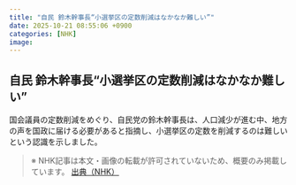 ```yaml
---
title: "自民 鈴木幹事長“小選挙区の定数削減はなかなか難しい”"
date: 2025-10-21 08:55:06 +0900
categories: [NHK]
image: 
---
```

## 自民 鈴木幹事長“小選挙区の定数削減はなかなか難しい”

国会議員の定数削減をめぐり、自民党の鈴木幹事長は、人口減少が進む中、地方の声を国政に届ける必要があると指摘し、小選挙区の定数を削減するのは難しいという認識を示しました。

> ※ NHK記事は本文・画像の転載が許可されていないため、概要のみ掲載しています。
[出典（NHK）](http://www3.nhk.or.jp/news/html/20251021/k10014955001000.html)

